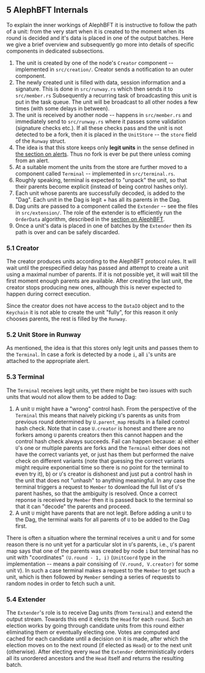 ## 5 AlephBFT Internals

To explain the inner workings of AlephBFT it is instructive to follow the path of a unit: from the very start when it is created to the moment when its round is decided and it's data is placed in one of the output batches. Here we give a brief overview and subsequently go more into details of specific components in dedicated subsections.

1. The unit is created by one of the node's `Creator` component -- implemented in `src/creation/`. Creator sends a notification to an outer component.
2. The newly created unit is filled with data, session information and a signature. This is done in `src/runway.rs` which then sends it to `src/member.rs` Subsequently a recurring task of broadcasting this unit is put in the task queue. The unit will be broadcast to all other nodes a few times (with some delays in between).
3. The unit is received by another node -- happens in `src/member.rs` and immediately send to `src/runway.rs` where it passes some validation (signature checks etc.). If all these checks pass and the unit is not detected to be a fork, then it is placed in the `UnitStore` -- the `store` field of the `Runway` struct.
4. The idea is that this store keeps only **legit units** in the sense defined in [the section on alerts](how_alephbft_does_it.md#25-alerts----dealing-with-fork-spam). Thus no fork is ever be put there unless coming from an alert.
5. At a suitable moment the units from the store are further moved to a component called `Terminal` -- implemented in `src/terminal.rs`.
6. Roughly speaking, terminal is expected to "unpack" the unit, so that their parents become explicit (instead of being control hashes only).
7. Each unit whose parents are successfully decoded, is added to the "Dag". Each unit in the Dag is legit + has all its parents in the Dag.
8. Dag units are passed to a component called the `Extender` -- see the files in `src/extension/`. The role of the extender is to efficiently run the `OrderData` algorithm, described in the [section on AlephBFT](how_alephbft_does_it.md).
9. Once a unit's data is placed in one of batches by the `Extender` then its path is over and can be safely discarded.

### 5.1 Creator

The creator produces units according to the AlephBFT protocol rules. It will wait until the prespecified delay has passed and attempt to create a unit using a maximal number of parents. If it is not possible yet, it will wait till the first moment enough parents are available. After creating the last unit, the creator stops producing new ones, although this is never expected to happen during correct execution.

Since the creator does not have access to the `DataIO` object and to the `Keychain` it is not able to create the unit "fully", for this reason it only chooses parents, the rest is filled by the `Runway`.

### 5.2 Unit Store in Runway

As mentioned, the idea is that this stores only legit units and passes them to the `Terminal`. In case a fork is detected by a node `i`, all `i`'s units are attached to the appropriate alert.

### 5.3 Terminal

The `Terminal` receives legit units, yet there might be two issues with such units that would not allow them to be added to Dag:

1. A unit `U` might have a "wrong" control hash. From the perspective of the `Terminal` this means that naively picking `U`'s parents as units from previous round determined by `U.parent_map` results in a failed control hash check. Note that in case `U.creator` is honest and there are no forkers among `U` parents creators then this cannot happen and the control hash check always succeeds. Fail can happen because:
   a) either `U`'s one or multiple parents are forks and the `Terminal` either does not have the correct variants yet, or just has them but performed the naive check on different variants (note that guessing the correct variants might require exponential time so there is no point for the terminal to even try it),
   b) or `U`'s creator is dishonest and just put a control hash in the unit that does not "unhash" to anything meaningful.
   In any case the terminal triggers a request to `Member` to download the full list of `U`'s parent hashes, so that the ambiguity is resolved. Once a correct reponse is received by `Member` then it is passed back to the terminal so that it can "decode" the parents and proceed.
2. A unit `U` might have parents that are not legit. Before adding a unit `U` to the Dag, the terminal waits for all parents of `U` to be added to the Dag first.

There is often a situation where the terminal receives a unit `U` and for some reason there is no unit yet for a particular slot in `U`'s parents, i.e., `U`'s parent map says that one of the parents was created by node `i` but terminal has no unit with "coordinates" `(U.round - 1, i)` (`UnitCoord` type in the implementation -- means a pair consising of `(V.round, V.creator)` for some unit `V`). In such a case terminal makes a request to the `Member` to get such a unit, which is then followed by `Member` sending a series of requests to random nodes in order to fetch such a unit.

### 5.4 Extender

The `Extender`'s role is to receive Dag units (from `Terminal`) and extend the output stream. Towards this end it elects the `Head` for each `round`. Such an election works by going through candidate units from this round either eliminating them or eventually electing one. Votes are computed and cached for each candidate until a decision on it is made, after which the election moves on to the next round (if elected as `Head`) or to the next unit (otherwise). After electing every `Head` the `Extender` deterministically orders all its unordered ancestors and the `Head` itself and returns the resulting batch.
